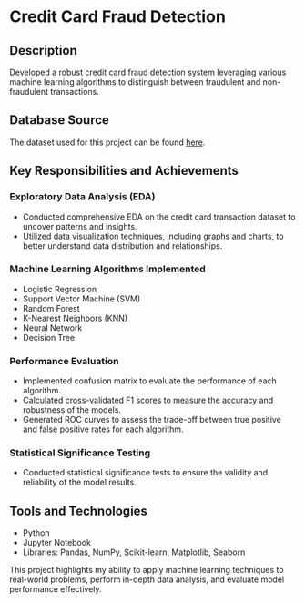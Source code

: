 # Credit Card Fraud Detection

## Description
Developed a robust credit card fraud detection system leveraging various machine learning algorithms to distinguish between fraudulent and non-fraudulent transactions.

## Database Source
The dataset used for this project can be found [here](https://www.kaggle.com/datasets/mlg-ulb/creditcardfraud).

## Key Responsibilities and Achievements

### Exploratory Data Analysis (EDA)
- Conducted comprehensive EDA on the credit card transaction dataset to uncover patterns and insights.
- Utilized data visualization techniques, including graphs and charts, to better understand data distribution and relationships.

### Machine Learning Algorithms Implemented
- Logistic Regression
- Support Vector Machine (SVM)
- Random Forest
- K-Nearest Neighbors (KNN)
- Neural Network
- Decision Tree

### Performance Evaluation
- Implemented confusion matrix to evaluate the performance of each algorithm.
- Calculated cross-validated F1 scores to measure the accuracy and robustness of the models.
- Generated ROC curves to assess the trade-off between true positive and false positive rates for each algorithm.

### Statistical Significance Testing
- Conducted statistical significance tests to ensure the validity and reliability of the model results.

## Tools and Technologies
- Python
- Jupyter Notebook
- Libraries: Pandas, NumPy, Scikit-learn, Matplotlib, Seaborn


This project highlights my ability to apply machine learning techniques to real-world problems, perform in-depth data analysis, and evaluate model performance effectively.
